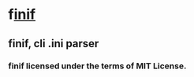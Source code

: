 # f[inif](https://github.com/ferhatgec/inif)
## finif, cli .ini parser

### finif licensed under the terms of MIT License.
